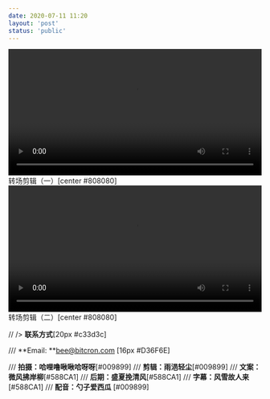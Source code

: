 ```yaml
---
date: 2020-07-11 11:20
layout: 'post'
status: 'public'
---
```


<video width="100%" controls="controls" border=0><source src="https://inz.oss-cn-beijing.aliyuncs.com/Videos/%E8%A7%86%E9%A2%91%E5%89%AA%E8%BE%91/The%20City.mp4"></video>
转场剪辑（一）[center #808080]
<video width="100%" controls="controls" border=0><source src="https://inz.oss-cn-beijing.aliyuncs.com/Videos/The%20Wave.mp4"></video>
转场剪辑（二）[center #808080]

// /> **联系方式**[20px #c33d3c]

/// **Email: **<bee@bitcron.com> [16px #D36F6E]

/// **拍摄：哈哩噜啾啾哈呀呀**[#009899]
/// **剪辑：雨浥轻尘**[#009899]
/// **文案：微风拂岸柳**[#588CA1]
/// **后期：盛夏挽清风**[#588CA1]
/// **字幕：风雪故人来**[#588CA1]
/// **配音：勺子爱西瓜** [#009899]
